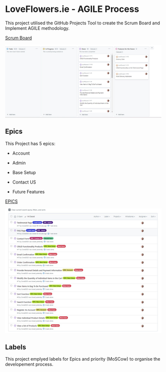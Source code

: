 # LoveFlowers.ie - AGILE Process

This project utilised the GitHub Projects Tool to create the Scrum Board and Implement AGILE methodology.

[Scrum Board](https://github.com/users/Conal2023/projects/15)

![Scrum Board](media/readme/scrumboard.jpg)


## Epics

This Project has 5 epics:

 - Account

 - Admin

 - Base Setup

 - Contact US

 - Future Features

[EPICS](https://github.com/Conal2023/LoveFlowers1.1/issues?q=is%3Aissue+is%3Aclosed)

![EPICS](media/readme/epics.jpg)

## Labels

This project emplyed labels for Epics and priority (MoSCow) to organise the developement process. 